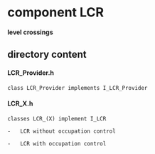# component LCR
**level crossings**

## directory content

#### LCR_Provider.h
```
class LCR_Provider implements I_LCR_Provider
```

#### LCR_X.h
```
classes LCR_(X) implement I_LCR

-   LCR without occupation control

-   LCR with occupation control
```
